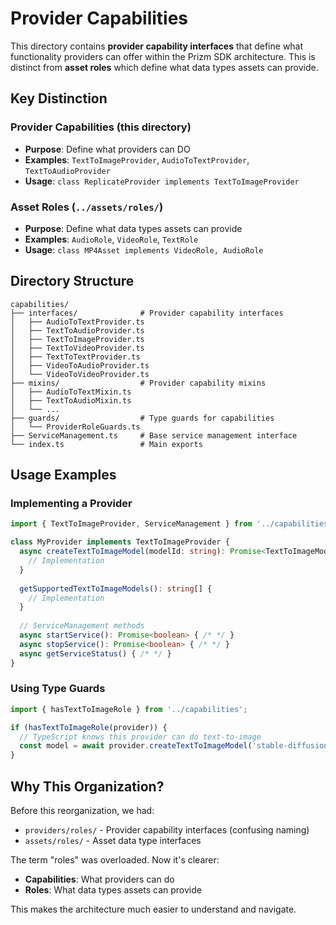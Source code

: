 # Provider Capabilities

This directory contains **provider capability interfaces** that define what functionality providers can offer within the Prizm SDK architecture. This is distinct from **asset roles** which define what data types assets can provide.

## Key Distinction

### Provider Capabilities (this directory)
- **Purpose**: Define what providers can DO
- **Examples**: `TextToImageProvider`, `AudioToTextProvider`, `TextToAudioProvider`
- **Usage**: `class ReplicateProvider implements TextToImageProvider`

### Asset Roles (`../assets/roles/`)
- **Purpose**: Define what data types assets can provide
- **Examples**: `AudioRole`, `VideoRole`, `TextRole`
- **Usage**: `class MP4Asset implements VideoRole, AudioRole`

## Directory Structure

```
capabilities/
├── interfaces/              # Provider capability interfaces
│   ├── AudioToTextProvider.ts
│   ├── TextToAudioProvider.ts
│   ├── TextToImageProvider.ts
│   ├── TextToVideoProvider.ts
│   ├── TextToTextProvider.ts
│   ├── VideoToAudioProvider.ts
│   └── VideoToVideoProvider.ts
├── mixins/                  # Provider capability mixins
│   ├── AudioToTextMixin.ts
│   ├── TextToAudioMixin.ts
│   └── ...
├── guards/                  # Type guards for capabilities
│   └── ProviderRoleGuards.ts
├── ServiceManagement.ts     # Base service management interface
└── index.ts                 # Main exports
```

## Usage Examples

### Implementing a Provider
```typescript
import { TextToImageProvider, ServiceManagement } from '../capabilities';

class MyProvider implements TextToImageProvider {
  async createTextToImageModel(modelId: string): Promise<TextToImageModel> {
    // Implementation
  }
  
  getSupportedTextToImageModels(): string[] {
    // Implementation
  }
  
  // ServiceManagement methods
  async startService(): Promise<boolean> { /* */ }
  async stopService(): Promise<boolean> { /* */ }
  async getServiceStatus() { /* */ }
}
```

### Using Type Guards
```typescript
import { hasTextToImageRole } from '../capabilities';

if (hasTextToImageRole(provider)) {
  // TypeScript knows this provider can do text-to-image
  const model = await provider.createTextToImageModel('stable-diffusion');
}
```

## Why This Organization?

Before this reorganization, we had:
- `providers/roles/` - Provider capability interfaces (confusing naming)
- `assets/roles/` - Asset data type interfaces

The term "roles" was overloaded. Now it's clearer:
- **Capabilities**: What providers can do
- **Roles**: What data types assets can provide

This makes the architecture much easier to understand and navigate.
